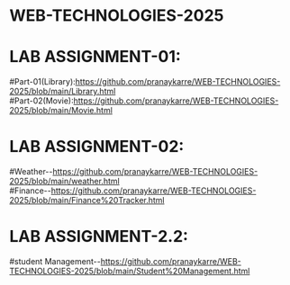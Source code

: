 # WEB-TECHNOLOGIES-2025
# LAB ASSIGNMENT-01:
  #Part-01(Library):https://github.com/pranaykarre/WEB-TECHNOLOGIES-2025/blob/main/Library.html                      
  #Part-02(Movie):https://github.com/pranaykarre/WEB-TECHNOLOGIES-2025/blob/main/Movie.html

# LAB ASSIGNMENT-02:
  #Weather--https://github.com/pranaykarre/WEB-TECHNOLOGIES-2025/blob/main/weather.html                     
  #Finance--https://github.com/pranaykarre/WEB-TECHNOLOGIES-2025/blob/main/Finance%20Tracker.html
# LAB ASSIGNMENT-2.2:
  #student Management--https://github.com/pranaykarre/WEB-TECHNOLOGIES-2025/blob/main/Student%20Management.html
